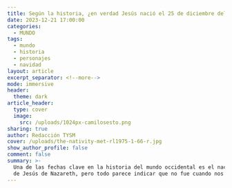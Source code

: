 ```yaml
---
title: Según la historia, ¿en verdad Jesús nació el 25 de diciembre del año cero?
date: 2023-12-21 17:00:00
categories:
  - MUNDO
tags:
  - mundo
  - historia
  - personajes
  - navidad
layout: article
excerpt_separator: <!--more-->
mode: immersive
header:
  theme: dark
article_header:
  type: cover
  image:
    src: /uploads/1024px-camilosesto.png
sharing: true
author: Redacción TYSM
cover: /uploads/the-nativity-met-rl1975-1-66-r.jpg
show_author_profile: false
comment: false
summary: >-
  Una de las fechas clave en la historia del mundo occidental es el nacimiento
  de Jesús de Nazareth, pero todo parece indicar que no fue cuando nos dijeron…
---
```

